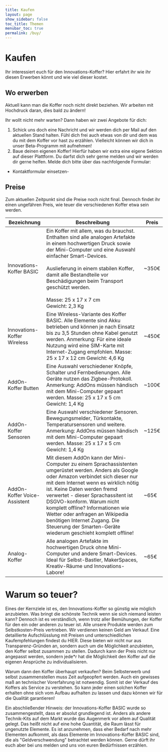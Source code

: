 ```yaml
---
title: Kaufen
layout: page
show_sidebar: false
toc_title: Themen
menubar_toc: true
permalink: /buy/
---
```

# Kaufen

Ihr interessiert euch für den Innovations-Koffer? Hier erfahrt ihr wie ihr diesen Erwerben könnt und wie viel dieser kostet.

## Wo erwerben
Aktuell kann man die Koffer noch nicht direkt beziehen. Wir arbeiten mit Hochdruck daran, dies bald zu ändern!

Ihr wollt nicht mehr warten? Dann haben wir zwei Angebote für dich:

1. Schick uns doch eine Nachricht und wir werden dich per Mail auf den aktuellen Stand halten. Fühl dich frei auch etwas von dir und dem was du mit dem Koffer vor hast zu erzählen. Vielleicht können wir dich in unser Beta-Programm mit aufnehmen!
2. Baue deinen eigenen Koffer! Hierfür haben wir extra eine eigene Sektion auf dieser Plattform. Du darfst dich sehr gerne melden und wir werden dir gerne helfen.
Melde dich bitte über das nachfolgende Formular:

 - Kontaktformular einsetzen- 



## Preise
Zum aktuellen Zeitpunkt sind die Preise noch nicht final. Dennoch findet ihr einen ungefähren Preis, wie teuer die verschiedenen Koffer etwa sein werden.

| Bezeichnung                  | Beschreibung                                                                                                                                                                                                                                                                                                                          | Preis |
|------------------------------|---------------------------------------------------------------------------------------------------------------------------------------------------------------------------------------------------------------------------------------------------------------------------------------------------------------------------------------|-------|
| Innovations-Koffer BASIC     | Ein Koffer mit allem, was du brauchst. Enthalten sind alle analogen Artefakte in einem hochwertigen Druck sowie der Mini-Computer und eine Auswahl einfacher Smart-Devices.  <br><br>Auslieferung in einem stabilen Koffer, damit alle Bestandteile vor Beschädigungen beim Transport geschützt werden.<br> <br>Masse: 25 x 17 x 7 cm <br>Gewicht: 2,3 Kg | ~350€ |
| Innovations-Koffer Wireless  | Eine Wireless-Variante des Koffer BASIC. Alle Elemente sind Akku betrieben und können je nach Einsatz bis zu 3,5 Stunden ohne Kabel genutzt werden.  Anmerkung: Für eine ideale Nutzung wird eine SIM-Karte mit Internet-Zugang empfohlen.   Masse: 25 x 17 x 12 cm  Gewicht: 4,6 Kg | ~450€ |
| AddOn-Koffer Butten          | Eine Auswahl verschiedener Knöpfe, Schalter und Fernbedienungen. Alle Geräte nutzen das Zigbee-Protokoll.  Anmerkung: AddOns müssen händisch mit dem Mini-Computer gepaart werden.   Masse: 25 x 17 x 5 cm  Gewicht: 1,4 Kg | ~100€ |
| AddOn-Koffer Sensoren        | Eine Auswahl verschiedener Sensoren. Bewegungsmelder, Türkontakte, Temperatursensoren und weitere.   Anmerkung: AddOns müssen händisch mit dem Mini-Computer gepaart werden.   Masse: 25 x 17 x 5 cm  Gewicht: 1,4 Kg | ~125€ |
| AddOn-Koffer Voice-Assistent | Mit diesem AddOn kann der Mini-Computer zu einem Sprachassistenten umgerüstet werden. Anders als Google oder Amazon verbindet sich dieser nur mit dem Internet wenn es wirklich nötig ist.  Keine Daten werden fremd verwertet - dieser Sprachassitent ist DSGVO-konform.  Warum nicht komplett offline? Informationen wie Wetter oder anfragen an Wikipedia benötigen Internet Zugang. Die Steuerung der Smarten-Geräte wiederum geschieht komplett offline! | ~65€  |
| Analog-Koffer | Alle analogen Artefakte im hochwertigen Druck ohne Mini-Computer und andere Smart-Devices. Ideal für Selbst-Bastler, MakerSpaces, Kreativ-Räume und Innovations-Labore!| ~65€  |

# Warum so teuer?
Eines der Kernziele ist es, den Innovations-Koffer so günstig wie möglich anzubieten. Was bringt die schönste Technik wenn sie sich niemand leisten kann? Dennoch ist es verständlich, wenn trotz aller Bemühungen, der Koffer für den ein oder anderen zu teuer ist. Alle unsere Produkte werden zum Selbstkosten-Preis vertrieben. Wir verdienen keinen Geld am Verkauf. Eine detaillierte Aufschlüsslung mit Preisen und unterschiedlichen Kaufempfehlungen findest du HIER. Diese bieten wir nicht nur aus Transparenz-Gründen an, sondern auch um die Möglichkeit anzubieten, den Koffer selbst zusammen zu stellen. Dadurch kann der Preis nicht nur angepasst werden, sondern jede*r hat die Möglichkeit den Koffer auf die eigenen Ansprüche zu individualisieren.

Warum dann den Koffer überhaupt verkaufen? Beim Selbsterwerb und selbst zusammenstellen muss Zeit aufgeopfert werden. Auch ein gewisses maß an technischer Vorerfahrung ist notwendig. Somit ist der Verkauf des Koffers als Service zu verstehen. So kann jeder einen solchen Koffer erhalten ohne sich vom Aufbau aufhalten zu lassen und dazu können wir für die Qualität garantieren!

Ein abschließender Hinweis: der Innovations-Koffer BASIC wurde so zusammengestellt, dass er absolut grundlegend ist. Anders als andere Technik-Kits auf dem Markt wurde das Augenmerk vor allem auf Qualität gelegt. Das heißt nicht auf eine hohe Quantität, die Raum lässt für ungenutzte Elemente. Es ist anzunehmen, dass eher Bedarf nach mehr Elementen aufkommt, als dass Elemente im Innovations-Koffer BASIC sind, die als "Geldverschwendung" betrachtet werden können. Gerne dürft ihr euch aber bei uns melden und uns von euren Bedürfnissen erzählen.